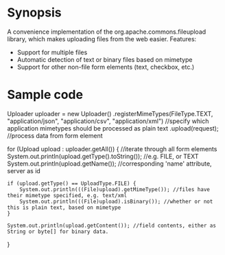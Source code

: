 # Synopsis
A convenience implementation of the org.apache.commons.fileupload library, which makes uploading files from the web easier.
Features:
- Support for multiple files
- Automatic detection of text or binary files based on mimetype
- Support for other non-file form elements (text, checkbox, etc.)

# Sample code
Uploader uploader = new Uploader()
  .registerMimeTypes(FileType.TEXT, "application/json", "application/csv", "application/xml") //specify which application mimetypes should be processed as plain text
  .upload(request); //process data from form element

for (Upload upload : uploader.getAll()) { //iterate through all form elements
	System.out.println(upload.getType().toString()); //e.g. FILE, or TEXT
	System.out.println(upload.getName()); //corresponding 'name' attribute, server as id
	
	if (upload.getType() == UploadType.FILE) {
		System.out.println(((File)upload).getMimeType()); //files have their mimetype specified, e.g. text/xml
		System.out.println(((File)upload).isBinary()); //whether or not this is plain text, based on mimetype
	}
	
	System.out.println(upload.getContent()); //field contents, either as String or byte[] for binary data.
}
